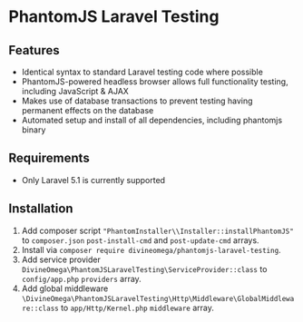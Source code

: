# PhantomJS Laravel Testing

## Features

* Identical syntax to standard Laravel testing code where possible
* PhantomJS-powered headless browser allows full functionality testing, including JavaScript & AJAX
* Makes use of database transactions to prevent testing having permanent effects on the database
* Automated setup and install of all dependencies, including phantomjs binary

## Requirements

*  Only Laravel 5.1 is currently supported

## Installation

1. Add composer script `"PhantomInstaller\\Installer::installPhantomJS"` to `composer.json` `post-install-cmd` and `post-update-cmd` arrays.
2. Install via `composer require divineomega/phantomjs-laravel-testing`.
3. Add service provider `DivineOmega\PhantomJSLaravelTesting\ServiceProvider::class` to `config/app.php` `providers` array.
4. Add global middleware `\DivineOmega\PhantomJSLaravelTesting\Http\Middleware\GlobalMiddleware::class` to `app/Http/Kernel.php` `middleware` array.

